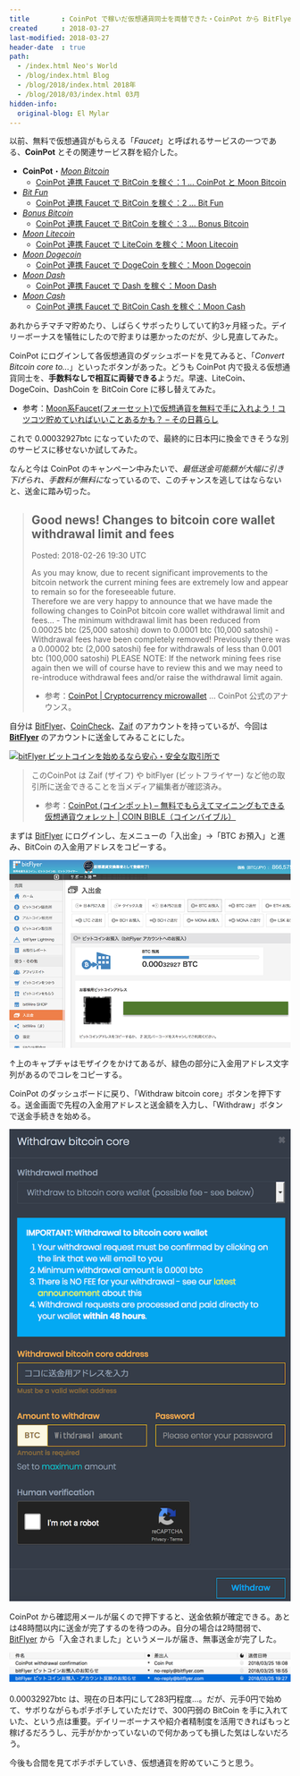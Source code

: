 ```yaml
---
title        : CoinPot で稼いだ仮想通貨同士を両替できた・CoinPot から BitFlyer に送金できた
created      : 2018-03-27
last-modified: 2018-03-27
header-date  : true
path:
  - /index.html Neo's World
  - /blog/index.html Blog
  - /blog/2018/index.html 2018年
  - /blog/2018/03/index.html 03月
hidden-info:
  original-blog: El Mylar
---
```


以前、無料で仮想通貨がもらえる「*Faucet*」と呼ばれるサービスの一つである、**CoinPot** とその関連サービス群を紹介した。

- **CoinPot**・[_Moon Bitcoin_](http://moonbit.co.in/?ref=f9b82c79d5bf)
  - [CoinPot 連携 Faucet で BitCoin を稼ぐ：1 … CoinPot と Moon Bitcoin](/blog/2018/01/12-02.html)
- [_Bit Fun_](http://bitfun.co/?ref=65677056A129)
  - [CoinPot 連携 Faucet で BitCoin を稼ぐ：2 … Bit Fun](/blog/2018/01/13-02.html)
- [_Bonus Bitcoin_](http://bonusbitcoin.co/?ref=54A2A05201F7)
  - [CoinPot 連携 Faucet で BitCoin を稼ぐ：3 … Bonus Bitcoin](/blog/2018/01/14-02.html)
- [_Moon Litecoin_](http://moonliteco.in/?ref=0553f25d53f2)
  - [CoinPot 連携 Faucet で LiteCoin を稼ぐ：Moon Litecoin](/blog/2018/01/15-02.html)
- [_Moon Dogecoin_](http://moondoge.co.in/?ref=5692e4aa57c7)
  - [CoinPot 連携 Faucet で DogeCoin を稼ぐ：Moon Dogecoin](/blog/2018/01/16-02.html)
- [_Moon Dash_](http://moondash.co.in/?ref=CBF4DA6E3BDC)
  - [CoinPot 連携 Faucet で Dash を稼ぐ：Moon Dash](/blog/2018/01/17-02.html)
- [_Moon Cash_](http://moonbitcoin.cash/?ref=BF4702B9C6E4)
  - [CoinPot 連携 Faucet で BitCoin Cash を稼ぐ：Moon Cash](/blog/2018/04/28-02.html)

あれからチマチマ貯めたり、しばらくサボったりしていて約3ヶ月経った。デイリーボーナスを犠牲にしたので貯まりは悪かったのだが、少し見直してみた。

CoinPot にログインして各仮想通貨のダッシュボードを見てみると、「*Convert Bitcoin core to...*」といったボタンがあった。どうも CoinPot 内で扱える仮想通貨同士を、**手数料なしで相互に両替できる**ようだ。早速、LiteCoin、DogeCoin、DashCoin を BitCoin Core に移し替えてみた。

- 参考：[Moon系Faucet(フォーセット)で仮想通貨を無料で手に入れよう！コツコツ貯めていればいいことあるかも？ – その日暮らし](https://platzblog.com/archives/3539)

これで 0.00032927btc になっていたので、最終的に日本円に換金できそうな別のサービスに移せないか試してみた。

なんと今は CoinPot のキャンペーン中みたいで、*最低送金可能額が大幅に引き下げられ、手数料が無料に*なっているので、このチャンスを逃してはならないと、送金に踏み切った。

> ## Good news! Changes to bitcoin core wallet withdrawal limit and fees
> 
> Posted: 2018-02-26 19:30 UTC
> 
> As you may know, due to recent significant improvements to the bitcoin network the current mining fees are extremely low and appear to remain so for the foreseeable future.  
> Therefore we are very happy to announce that we have made the following changes to CoinPot bitcoin core wallet withdrawal limit and fees... - The minimum withdrawal limit has been reduced from 0.00025 btc (25,000 satoshi) down to 0.0001 btc (10,000 satoshi) - Withdrawal fees have been completely removed! Previously there was a 0.00002 btc (2,000 satoshi) fee for withdrawals of less than 0.001 btc (100,000 satoshi) PLEASE NOTE: If the network mining fees rise again then we will of course have to review this and we may need to re-introduce withdrawal fees and/or raise the withdrawal limit again.
> 
> - 参考：[CoinPot | Cryptocurrency microwallet](https://coinpot.co/news) … CoinPot 公式のアナウンス。

自分は [BitFlyer](https://bitflyer.jp?bf=u42vxfle)、[CoinCheck](https://coincheck.com/?c=aepHhqen_W8)、[Zaif](https://zaif.jp?ac=3pevwrz04e) のアカウントを持っているが、今回は **[BitFlyer](https://bitflyer.jp?bf=u42vxfle)** のアカウントに送金してみることにした。

[![bitFlyer ビットコインを始めるなら安心・安全な取引所で](https://bitflyer.jp/Images/Affiliate/affi_04_300x250.gif?201709)](https://bitflyer.jp?bf=u42vxfle)

> このCoinPot は Zaif (ザイフ) や bitFlyer (ビットフライヤー) など他の取引所に送金できることを当メディア編集者が確認済み。
> 
> - 参考：[CoinPot (コインポット) – 無料でもらえてマイニングもできる仮想通貨ウォレット | COIN BIBLE（コインバイブル）](https://coin-bible.com/coinpot)

まずは [BitFlyer](https://bitflyer.jp?bf=u42vxfle) にログインし、左メニューの「入出金」→「BTC お預入」と進み、BitCoin の入金用アドレスをコピーする。

![BitFlyer](./27-02-01.png)

↑上のキャプチャはモザイクをかけてあるが、緑色の部分に入金用アドレス文字列があるのでコレをコピーする。

CoinPot のダッシュボードに戻り、「Withdraw bitcoin core」ボタンを押下する。送金画面で先程の入金用アドレスと送金額を入力し、「Withdraw」ボタンで送金手続きを始める。

![CoinPot](./27-02-02.png)

CoinPot から確認用メールが届くので押下すると、送金依頼が確定できる。あとは48時間以内に送金が完了するのを待つのみ。自分の場合は2時間弱で、[BitFlyer](https://bitflyer.jp?bf=u42vxfle) から「入金されました」というメールが届き、無事送金が完了した。

![メール届く](./27-02-03.png)

0.00032927btc は、現在の日本円にして283円程度…。だが、元手0円で始めて、サボりながらもポチポチしていただけで、300円弱の BitCoin を手に入れていた、という点は重要。デイリーボーナスや紹介者精制度を活用できればもっと稼げるだろうし、元手がかかっていないので何かあっても損した気はしないだろう。

今後も合間を見てポチポチしていき、仮想通貨を貯めていこうと思う。
